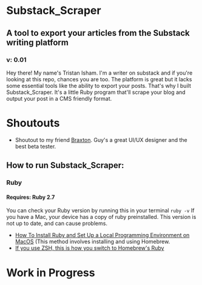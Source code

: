# Substack_Scraper
## A tool to export your articles from the Substack writing platform
### v: 0.01

Hey there! My name's Tristan Isham. I'm a writer on substack and if you're looking at this repo, chances you are too. The platform is great but it lacks some essential tools like the ability to export your posts. That's why I built Substack_Scraper. It's a little Ruby program that'll scrape your blog and output your post in a CMS friendly format. 

# Shoutouts
- Shoutout to my friend [Braxton](https://github.com/3raxton). Guy's a great UI/UX designer and the best beta tester.

## How to run Substack_Scraper:
### Ruby
#### Requires: **Ruby 2.7**
You can check your Ruby version by running this in your terminal
```ruby -v```
If you have a Mac, your device has a copy of ruby preinstalled. This version is not up to date, and can cause problems.
- [How To Install Ruby and Set Up a Local Programming Environment on MacOS](https://www.digitalocean.com/community/tutorials/how-to-install-ruby-and-set-up-a-local-programming-environment-on-macos) (This method involves installing and using Homebrew.
- [If you use ZSH, this is how you switch to Homebrew's Ruby](https://medium.com/@TristanIsham/how-to-configure-zsh-on-macos-b3e8073bd95a)



# Work in Progress


